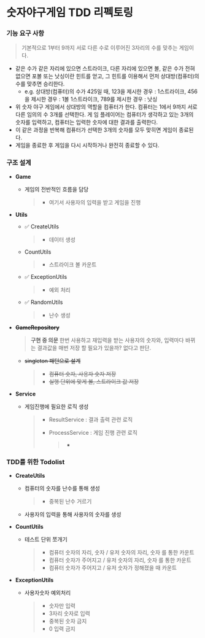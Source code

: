 # 숫자야구게임 TDD 리펙토링



### 기능 요구 사항

> 기본적으로 1부터 9까지 서로 다른 수로 이루어진 3자리의 수를 맞추는 게임이다.

- 같은 수가 같은 자리에 있으면 스트라이크, 다른 자리에 있으면 볼, 같은 수가 전혀 없으면 포볼 또는 낫싱이란 힌트를 얻고, 그 힌트를 이용해서 먼저 상대방(컴퓨터)의 수를 맞추면 승리한다.
  - e.g. 상대방(컴퓨터)의 수가 425일 때, 
    123을 제시한 경우 : 1스트라이크, 
    456을 제시한 경우 : 1볼 1스트라이크, 
    789를 제시한 경우 : 낫싱
- 위 숫자 야구 게임에서 상대방의 역할을 컴퓨터가 한다. 컴퓨터는 1에서 9까지 서로 다른 임의의 수 3개를 선택한다. 게 임 플레이어는 컴퓨터가 생각하고 있는 3개의 숫자를 입력하고, 컴퓨터는 입력한 숫자에 대한 결과를 출력한다.
- 이 같은 과정을 반복해 컴퓨터가 선택한 3개의 숫자를 모두 맞히면 게임이 종료된다.
- 게임을 종료한 후 게임을 다시 시작하거나 완전히 종료할 수 있다.



### 구조 설계

- **Game**

  - 게임의 전반적인 흐름을 담당

    > - 여기서 사용자의 입력을 받고 게임을 진행

- **Utils**

  - ✅ CreateUtils  

    > - 데이터 생성

  - CountUtils

    > - 스트라이크 볼 카운트

  - ✅ ExceptionUtils

    > - 예외 처리 

  - ✅ RandomUtils

    > - 난수 생성

- **~~GameRepository~~**  

  >  **구현 중 의문**
  > 한번 사용하고 재입력을 받는 사용자의 숫자와, 입력마다 바뀌는 결과값을 매번 저장 할 필요가 있을까? 
  > 없다고 판단. 

  - ~~singleton 패턴으로 설계~~

    > - ~~컴퓨터 숫자, 사용자 숫자 저장~~
    > - ~~실행 단위에 맞게 볼, 스트라이크 값 저장~~

- **Service**

  - 게임진행에 필요한 로직 생성

    > - ResultService : 결과 출력 관련 로직
    >
    > - ProcessService : 게임 진행 관련 로직
    >
    >   > - 

  

### TDD를 위한 Todolist

- **CreateUtils**

  - 컴퓨터의 숫자를 난수를 통해 생성

    > - 중복된 난수 거르기

  - 사용자의 입력을 통해 사용자의 숫자를 생성

- **CountUtils**

  - 테스트 단위 쪼개기

    > - 컴퓨터 숫자의 자리, 숫자 / 유저 숫자의 자리, 숫자 를 통한 카운트
    > - 컴퓨터 숫자가 주어지고 / 유저 숫자의 자리, 숫자 를 통한 카운트
    > - 컴퓨터 숫자가 주어지고 / 유저 숫자가 정해졌을 때 카운트

- **ExceptionUtils**

  - 사용자숫자 예외처리

    > - 숫자만 입력
    > - 3자리 숫자로 입력
    > - 중복된 숫자 금지
    > - 0 입력 금지
